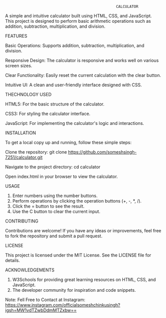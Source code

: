                                                       CALCULATOR
                        
A simple and intuitive calculator built using HTML, CSS, and JavaScript. This project is designed to perform basic arithmetic operations such as addition, subtraction, multiplication, and division.


FEATURES

Basic Operations: Supports addition, subtraction, multiplication, and division.

Responsive Design: The calculator is responsive and works well on various screen sizes.

Clear Functionality: Easily reset the current calculation with the clear button.

Intuitive UI: A clean and user-friendly interface designed with CSS.

THECHNOLOGY USED

HTML5: For the basic structure of the calculator.

CSS3: For styling the calculator interface.

JavaScript: For implementing the calculator's logic and interactions.

INSTALLATION

To get a local copy up and running, follow these simple steps:

Clone the repository: git clone https://github.com/someshsingh-7251/calculator.git

Navigate to the project directory: cd calculator

Open index.html in your browser to view the calculator.

USAGE

1. Enter numbers using the number buttons.
2. Perform operations by clicking the operation buttons (+, -, *, /).
3. Click the = button to see the result.
4. Use the C button to clear the current input.
   
CONTRIBUTING

Contributions are welcome! If you have any ideas or improvements, feel free to fork the repository and submit a pull request.

LICENSE

This project is licensed under the MIT License. See the LICENSE file for details.

ACKNOWLEDGEMENTS

1. W3Schools for providing great learning resources on HTML, CSS, and JavaScript.
2. The developer community for inspiration and code snippets.



Note: Fell Free to Contact at Instagram: https://www.instagram.com/officialsomeshchinkusingh?igsh=MW1vdTZwbDdmMTZxbw== 
